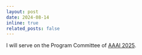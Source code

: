 ```yaml
---
layout: post
date: 2024-08-14
inline: true
related_posts: false
---
```



I will serve on the Program Committee of <a href='https://aaai.org/conference/aaai/aaai-25/'>AAAI 2025</a>. 
